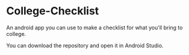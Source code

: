 # College-Checklist
An android app you can use to make a checklist for what you'll bring to college.

You can download the repository and open it in Android Studio.
